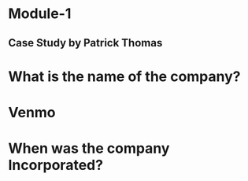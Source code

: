 # Module-1
## Case Study by Patrick Thomas
# What is the name of the company?
# Venmo
# When was the company Incorporated?
